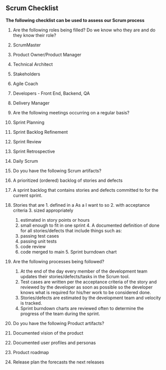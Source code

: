 **Scrum Checklist**
---------------

**The following checklist can be used to assess our Scrum process**

1. Are the following roles being filled?  Do we know who they are and do they know their role?
  1. ScrumMaster
  2. Product Owner/Product Manager
  3. Technical Architect
  4. Stakeholders
  5. Agile Coach
  6. Developers - Front End, Backend, QA
  7. Delivery Manager

2. Are the following meetings occurring on a regular basis?
  1. Sprint Planning
  2. Sprint Backlog Refinement
  3. Sprint Review
  4. Sprint Retrospective
  5. Daily Scrum

3. Do you have the following Scrum artifacts?
  1. A prioritized (ordered) backlog of stories and defects
  2.  A sprint backlog that contains stories and defects committed to for the current sprint.
  3. Stories that are 
    1. defined in a As a <user> I want to <perform a task> so <business reason> 
    2. with acceptance criteria
    3. sized appropriately
      1. estimated in story points or hours
      2. small enough to fit in one sprint
    4. A documented definition of done for all stories/defects that include things such as:
      1. passing test cases
      2. passing unit tests
      3. code review
      4. code merged to main
    5. Sprint burndown chart
4. Are the following processes being followed?
     1. At the end of the day every member of the development team updates their stories/defects/tasks in the Scrum tool.
     2. Test cases are written per the acceptance criteria of the story and reviewed by the developer as soon as possible so the developer knows what is required for his/her work to be considered done.
     3. Stories/defects are estimated by the development team and velocity is tracked.
     4. Sprint burndown charts are reviewed often to determine the progress of the team during the sprint.
5. Do you have the following Product artifacts?
  1. Documented vision of the product
  2. Documented user profiles and personas
  3. Product roadmap
  4. Release plan the forecasts the next releases

